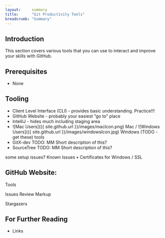 ```yaml
---
layout:     summary
title:      "Git Productivity Tools"
breadcrumb: "Summary"
---
```


## Introduction

This section covers various tools that you can use to interact and improve your skills with GitHub.

## Prerequisites

* None

## Tooling

* Client Level Interface (CLI) - provides basic understanding.  Practice!!!
* GitHub Website - probably your easiest “go to” place
* IntelliJ - hides much including staging area
* ![Mac Users]({{ site.github.url }}/images/macIcon.png) Mac / ![Windows Users]({{ site.github.url }}/images/windowsIcon.jpg) Windows (TODO - get these) tools
* GitX-dev TODO: MM Short description of this?
* SourceTree TODO: MM Short description of this?


some setup issues?
Known Issues
•	Certificates for Windows / SSL

## GitHub Website:
Tools

Issues
Review
Markup

Stargazers
   

## For Further Reading

* Links